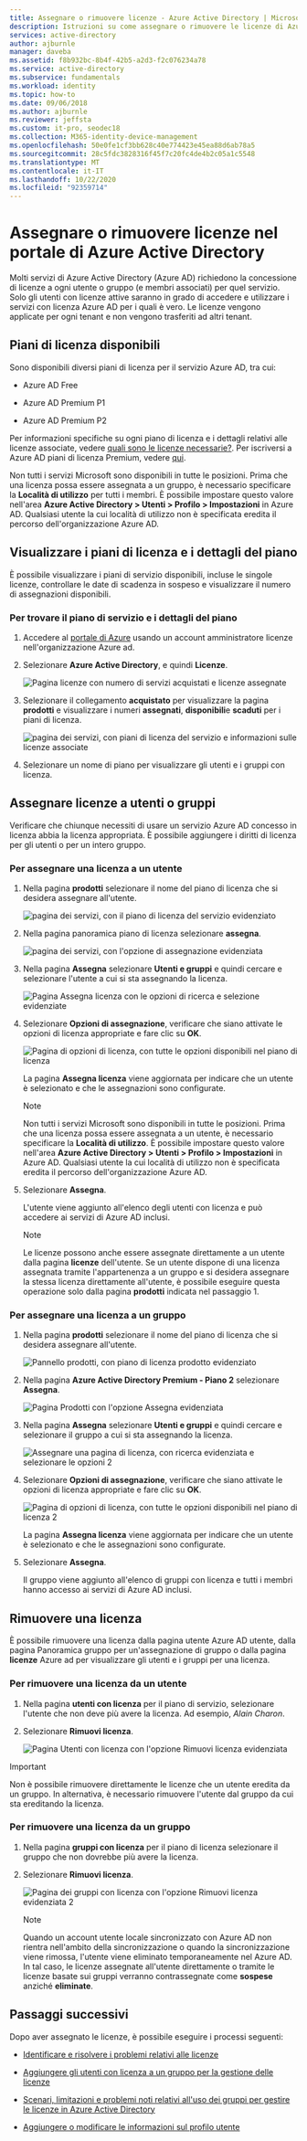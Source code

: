 ```yaml
---
title: Assegnare o rimuovere licenze - Azure Active Directory | Microsoft Docs
description: Istruzioni su come assegnare o rimuovere le licenze di Azure Active Directory da utenti o gruppi.
services: active-directory
author: ajburnle
manager: daveba
ms.assetid: f8b932bc-8b4f-42b5-a2d3-f2c076234a78
ms.service: active-directory
ms.subservice: fundamentals
ms.workload: identity
ms.topic: how-to
ms.date: 09/06/2018
ms.author: ajburnle
ms.reviewer: jeffsta
ms.custom: it-pro, seodec18
ms.collection: M365-identity-device-management
ms.openlocfilehash: 50e0fe1cf3bb628c40e774423e45ea88d6ab78a5
ms.sourcegitcommit: 28c5fdc3828316f45f7c20fc4de4b2c05a1c5548
ms.translationtype: MT
ms.contentlocale: it-IT
ms.lasthandoff: 10/22/2020
ms.locfileid: "92359714"
---
```

# <a name="assign-or-remove-licenses-in-the-azure-active-directory-portal"></a>Assegnare o rimuovere licenze nel portale di Azure Active Directory

Molti servizi di Azure Active Directory (Azure AD) richiedono la concessione di licenze a ogni utente o gruppo (e membri associati) per quel servizio. Solo gli utenti con licenze attive saranno in grado di accedere e utilizzare i servizi con licenza Azure AD per i quali è vero. Le licenze vengono applicate per ogni tenant e non vengono trasferiti ad altri tenant. 

## <a name="available-license-plans"></a>Piani di licenza disponibili

Sono disponibili diversi piani di licenza per il servizio Azure AD, tra cui:

- Azure AD Free

- Azure AD Premium P1

- Azure AD Premium P2

Per informazioni specifiche su ogni piano di licenza e i dettagli relativi alle licenze associate, vedere [quali sono le licenze necessarie?](https://azure.microsoft.com/pricing/details/active-directory/). Per iscriversi a Azure AD piani di licenza Premium, vedere [qui](./active-directory-get-started-premium.md).

Non tutti i servizi Microsoft sono disponibili in tutte le posizioni. Prima che una licenza possa essere assegnata a un gruppo, è necessario specificare la **Località di utilizzo** per tutti i membri. È possibile impostare questo valore nell'area **Azure Active Directory &gt; Utenti &gt; Profilo &gt; Impostazioni** in Azure AD. Qualsiasi utente la cui località di utilizzo non è specificata eredita il percorso dell'organizzazione Azure AD.

## <a name="view-license-plans-and-plan-details"></a>Visualizzare i piani di licenza e i dettagli del piano

È possibile visualizzare i piani di servizio disponibili, incluse le singole licenze, controllare le date di scadenza in sospeso e visualizzare il numero di assegnazioni disponibili.

### <a name="to-find-your-service-plan-and-plan-details"></a>Per trovare il piano di servizio e i dettagli del piano

1. Accedere al [portale di Azure](https://portal.azure.com/) usando un account amministratore licenze nell'organizzazione Azure ad.

1. Selezionare **Azure Active Directory**, e quindi **Licenze**.

    ![Pagina licenze con numero di servizi acquistati e licenze assegnate](media/license-users-groups/license-details-blade.png)

1. Selezionare il collegamento **acquistato** per visualizzare la pagina **prodotti** e visualizzare i numeri **assegnati**, **disponibili**e **scaduti** per i piani di licenza.

    ![pagina dei servizi, con piani di licenza del servizio e informazioni sulle licenze associate](media/license-users-groups/license-products-blade-with-products.png)

1. Selezionare un nome di piano per visualizzare gli utenti e i gruppi con licenza.

## <a name="assign-licenses-to-users-or-groups"></a>Assegnare licenze a utenti o gruppi

Verificare che chiunque necessiti di usare un servizio Azure AD concesso in licenza abbia la licenza appropriata. È possibile aggiungere i diritti di licenza per gli utenti o per un intero gruppo.

### <a name="to-assign-a-license-to-a-user"></a>Per assegnare una licenza a un utente

1. Nella pagina **prodotti** selezionare il nome del piano di licenza che si desidera assegnare all'utente.

    ![pagina dei servizi, con il piano di licenza del servizio evidenziato](media/license-users-groups/license-products-blade-with-product-highlight.png)

1. Nella pagina panoramica piano di licenza selezionare **assegna**.

    ![pagina dei servizi, con l'opzione di assegnazione evidenziata](media/license-users-groups/license-products-blade-with-assign-option-highlight.png)

1. Nella pagina **Assegna** selezionare **Utenti e gruppi** e quindi cercare e selezionare l'utente a cui si sta assegnando la licenza.

    ![Pagina Assegna licenza con le opzioni di ricerca e selezione evidenziate](media/license-users-groups/assign-license-blade-with-highlight.png)

1. Selezionare **Opzioni di assegnazione**, verificare che siano attivate le opzioni di licenza appropriate e fare clic su **OK**.

    ![Pagina di opzioni di licenza, con tutte le opzioni disponibili nel piano di licenza](media/license-users-groups/license-option-blade-assignments.png)

    La pagina **Assegna licenza** viene aggiornata per indicare che un utente è selezionato e che le assegnazioni sono configurate.

    > [!NOTE]
    > Non tutti i servizi Microsoft sono disponibili in tutte le posizioni. Prima che una licenza possa essere assegnata a un utente, è necessario specificare la **Località di utilizzo**. È possibile impostare questo valore nell'area **Azure Active Directory &gt; Utenti &gt; Profilo &gt; Impostazioni** in Azure AD. Qualsiasi utente la cui località di utilizzo non è specificata eredita il percorso dell'organizzazione Azure AD.

1. Selezionare **Assegna**.

    L'utente viene aggiunto all'elenco degli utenti con licenza e può accedere ai servizi di Azure AD inclusi.
    > [!NOTE]
    > Le licenze possono anche essere assegnate direttamente a un utente dalla pagina **licenze** dell'utente. Se un utente dispone di una licenza assegnata tramite l'appartenenza a un gruppo e si desidera assegnare la stessa licenza direttamente all'utente, è possibile eseguire questa operazione solo dalla pagina **prodotti** indicata nel passaggio 1.

### <a name="to-assign-a-license-to-a-group"></a>Per assegnare una licenza a un gruppo

1. Nella pagina **prodotti** selezionare il nome del piano di licenza che si desidera assegnare all'utente.

    ![Pannello prodotti, con piano di licenza prodotto evidenziato](media/license-users-groups/license-products-blade-with-product-highlight.png)

1. Nella pagina **Azure Active Directory Premium - Piano 2** selezionare **Assegna**.

    ![Pagina Prodotti con l'opzione Assegna evidenziata](media/license-users-groups/license-products-blade-with-assign-option-highlight.png)

1. Nella pagina **Assegna** selezionare **Utenti e gruppi** e quindi cercare e selezionare il gruppo a cui si sta assegnando la licenza.

    ![Assegnare una pagina di licenza, con ricerca evidenziata e selezionare le opzioni 2](media/license-users-groups/assign-group-license-blade-with-highlight.png)

1. Selezionare **Opzioni di assegnazione**, verificare che siano attivate le opzioni di licenza appropriate e fare clic su **OK**.

    ![Pagina di opzioni di licenza, con tutte le opzioni disponibili nel piano di licenza 2](media/license-users-groups/license-option-blade-group-assignments.png)

    La pagina **Assegna licenza** viene aggiornata per indicare che un utente è selezionato e che le assegnazioni sono configurate.

1. Selezionare **Assegna**.

    Il gruppo viene aggiunto all'elenco di gruppi con licenza e tutti i membri hanno accesso ai servizi di Azure AD inclusi.

## <a name="remove-a-license"></a>Rimuovere una licenza

È possibile rimuovere una licenza dalla pagina utente Azure AD utente, dalla pagina Panoramica gruppo per un'assegnazione di gruppo o dalla pagina **licenze** Azure ad per visualizzare gli utenti e i gruppi per una licenza.

### <a name="to-remove-a-license-from-a-user"></a>Per rimuovere una licenza da un utente

1. Nella pagina **utenti con licenza** per il piano di servizio, selezionare l'utente che non deve più avere la licenza. Ad esempio, _Alain Charon_.

1. Selezionare **Rimuovi licenza**.

    ![Pagina Utenti con licenza con l'opzione Rimuovi licenza evidenziata](media/license-users-groups/license-products-user-blade-with-remove-option-highlight.png)

> [!IMPORTANT]
> Non è possibile rimuovere direttamente le licenze che un utente eredita da un gruppo. In alternativa, è necessario rimuovere l'utente dal gruppo da cui sta ereditando la licenza.

### <a name="to-remove-a-license-from-a-group"></a>Per rimuovere una licenza da un gruppo

1. Nella pagina **gruppi con licenza** per il piano di licenza selezionare il gruppo che non dovrebbe più avere la licenza.

1. Selezionare **Rimuovi licenza**.

    ![Pagina dei gruppi con licenza con l'opzione Rimuovi licenza evidenziata 2](media/license-users-groups/license-products-group-blade-with-remove-option-highlight.png)
    
    > [!NOTE]
    > Quando un account utente locale sincronizzato con Azure AD non rientra nell'ambito della sincronizzazione o quando la sincronizzazione viene rimossa, l'utente viene eliminato temporaneamente nel Azure AD. In tal caso, le licenze assegnate all'utente direttamente o tramite le licenze basate sui gruppi verranno contrassegnate come **sospese** anziché **eliminate**.

## <a name="next-steps"></a>Passaggi successivi

Dopo aver assegnato le licenze, è possibile eseguire i processi seguenti:

- [Identificare e risolvere i problemi relativi alle licenze](../enterprise-users/licensing-groups-resolve-problems.md)

- [Aggiungere gli utenti con licenza a un gruppo per la gestione delle licenze](../enterprise-users/licensing-groups-migrate-users.md)

- [Scenari, limitazioni e problemi noti relativi all'uso dei gruppi per gestire le licenze in Azure Active Directory](../enterprise-users/licensing-group-advanced.md)

- [Aggiungere o modificare le informazioni sul profilo utente](active-directory-users-profile-azure-portal.md)
